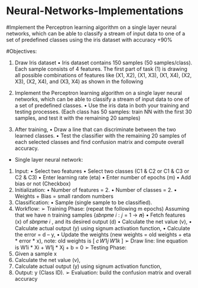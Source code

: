 # Neural-Networks-Implementations
#Implement the Perceptron learning algorithm on a single layer neural networks, 
which can be able to classify a stream of input data to one of a set of predefined classes using the iris dataset with accuracy +90%

#Objectives:
1. Draw Iris dataset
•  Iris dataset contains 150 samples (50 samples/class). Each sample consists of 4 features. 
The first part of task (1) is drawing all possible combinations of features like (X1, X2),
(X1, X3), (X1, X4), (X2, X3), (X2, X4), and (X3, X4) as shown in the following 

2.  Implement the Perceptron learning algorithm on a single layer neural networks, 
which can be able to classify a stream of input data to one of a set of predefined classes.
•  Use the iris data in both your training and testing processes. (Each class has 50 samples: 
train NN with the first 30 samples, and test it with the remaining 20 samples)
3.  After training, 
•  Draw a line that can discriminate between the two learned classes.
•  Test the classifier with the remaining 20 samples of each selected classes and find 
confusion matrix and compute overall accuracy.
-  Single layer neural network:
1. Input:
•  Select two features 
•  Select two classes (C1 & C2 or C1 & C3 or C2 & C3)
•  Enter learning rate (eta)
•  Enter number of epochs (m)
•  Add bias or not (Checkbox)
2. Initialization:
•  Number of features = 2. 
•  Number of classes = 2. 
•  Weights + Bias = small random numbers
3. Classification: 
•  Sample (single sample to be classified).
4. Workflow:
➢  Training Phase: (repeat the following m epochs)
Assuming that we have n training samples  {𝑠𝑏𝑛𝑝𝑚𝑒
𝑖
: 𝑗 = 1 → 𝒏}
•  Fetch features (x) of  𝑠𝑏𝑛𝑝𝑚𝑒
𝑖
, and its desired output (d)
•  Calculate the net value (v),
•  Calculate actual output (y) using signum activation function,
•  Calculate the error = d – y,
•  Update the weights (new weights = old weights + eta * error * x), note: old weights is  [
𝑐
𝑊1𝑗
𝑊1𝑘
]
➢  Draw line:  line equation is W1i * Xi + W1j * Xj + b = 0
➢  Testing Phase:
1.  Given a sample x
2.  Calculate the net value (v),
3.  Calculate actual output (y) using signum activation function,
4.  Output: y (Class ID).
➢  Evaluation: build the confusion matrix and overall accuracy
